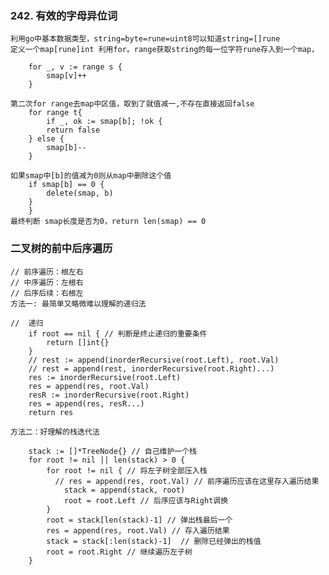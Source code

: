 ### 242. 有效的字母异位词

    利用go中基本数据类型，string=byte=rune=uint8可以知道string=[]rune
    定义一个map[rune]int 利用for。range获取string的每一位字符rune存入到一个map，

        for _, v := range s {
    		smap[v]++
	    }

    第二次for range去map中区值，取到了就值减一,不存在直接返回false
        for range t{
            if _, ok := smap[b]; !ok {
			return false
		} else {
			smap[b]--
		}

    如果smap中[b]的值减为0则从map中删除这个值
        if smap[b] == 0 {
			delete(smap, b)
		}
        }
    最终判断 smap长度是否为0，return len(smap) == 0

###  二叉树的前中后序遍历

    // 前序遍历：根左右
    // 中序遍历：左根右
    // 后序后续：右根左
    方法一: 最简单又略微难以理解的递归法
        
    //  递归
        if root == nil { // 判断是终止递归的重要条件
            return []int{}
        }  
        // rest := append(inorderRecursive(root.Left), root.Val)
        // rest = append(rest, inorderRecursive(root.Right)...)
        res := inorderRecursive(root.Left)
        res = append(res, root.Val)
        resR := inorderRecursive(root.Right)
        res = append(res, resR...)
        return res

    方法二：好理解的栈迭代法    

        stack := []*TreeNode{} // 自己维护一个栈
        for root != nil || len(stack) > 0 {
            for root != nil { // 将左子树全部压入栈
              // res = append(res, root.Val) // 前序遍历应该在这里存入遍历结果
                stack = append(stack, root)
                root = root.Left // 后序应该与Right调换 
            }
            root = stack[len(stack)-1] // 弹出栈最后一个
            res = append(res, root.Val) // 存入遍历结果
            stack = stack[:len(stack)-1]  // 删除已经弹出的栈值
            root = root.Right // 继续遍历左子树
        }
